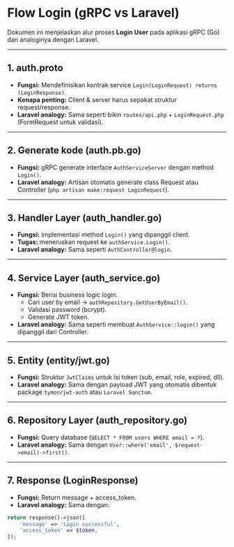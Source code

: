 # Flow Login (gRPC vs Laravel)

Dokumen ini menjelaskan alur proses **Login User** pada aplikasi gRPC (Go) dan analoginya dengan Laravel.

---

## 1. auth.proto
- **Fungsi:** Mendefinisikan kontrak service `Login(LoginRequest) returns (LoginResponse)`.  
- **Kenapa penting:** Client & server harus sepakat struktur request/response.  
- **Laravel analogy:** Sama seperti bikin `routes/api.php` + `LoginRequest.php` (FormRequest untuk validasi).

---

## 2. Generate kode (auth.pb.go)
- **Fungsi:** gRPC generate interface `AuthServiceServer` dengan method `Login()`.  
- **Laravel analogy:** Artisan otomatis generate class Request atau Controller (`php artisan make:request LoginRequest`).

---

## 3. Handler Layer (auth_handler.go)
- **Fungsi:** Implementasi method `Login()` yang dipanggil client.  
- **Tugas:** meneruskan request ke `authService.Login()`.  
- **Laravel analogy:** Sama seperti `AuthController@login`.

---

## 4. Service Layer (auth_service.go)
- **Fungsi:** Berisi business logic login.  
  - Cari user by email → `authRepository.GetUserByEmail()`.  
  - Validasi password (bcrypt).  
  - Generate JWT token.  
- **Laravel analogy:** Sama seperti membuat `AuthService::login()` yang dipanggil dari Controller.

---

## 5. Entity (entity/jwt.go)
- **Fungsi:** Struktur `JwtClaims` untuk isi token (sub, email, role, expired, dll).  
- **Laravel analogy:** Sama dengan payload JWT yang otomatis dibentuk package `tymon/jwt-auth` atau `Laravel Sanctum`.

---

## 6. Repository Layer (auth_repository.go)
- **Fungsi:** Query database (`SELECT * FROM users WHERE email = ?`).  
- **Laravel analogy:** Sama dengan `User::where('email', $request->email)->first()`.

---

## 7. Response (LoginResponse)
- **Fungsi:** Return message + access_token.  
- **Laravel analogy:** Sama dengan:

```php
return response()->json([
    'message' => 'Login successful',
    'access_token' => $token,
]);
```